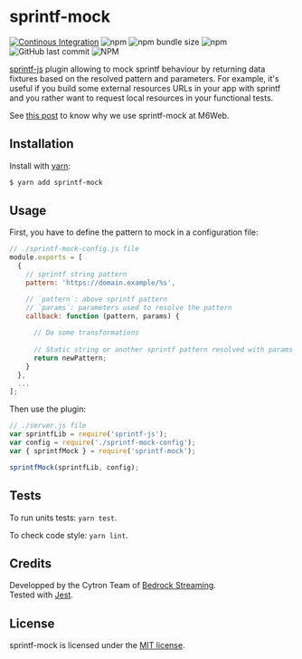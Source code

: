 
# sprintf-mock

[![Continous Integration](https://github.com/M6Web/sprintf-mock/actions/workflows/node.js.yml/badge.svg)](https://github.com/M6Web/sprintf-mock/actions/workflows/node.js.yml)
![npm](https://img.shields.io/npm/v/sprintf-mock)
![npm bundle size](https://img.shields.io/bundlephobia/minzip/sprintf-mock)
![npm](https://img.shields.io/npm/dy/sprintf-mock)
![GitHub last commit](https://img.shields.io/github/last-commit/M6web/sprintf-mock)
![NPM](https://img.shields.io/npm/l/sprintf-mock)

[sprintf-js](https://github.com/alexei/sprintf.js) plugin allowing to mock sprintf behaviour by returning data fixtures based on the resolved pattern and parameters. For example, it's useful if you build some external resources URLs in your app with sprintf and you rather want to request local resources in your functional tests.

See [this post](https://tech.bedrockstreaming.com//how-did-we-mock-the-backend-developers.html) to know why we use sprintf-mock at M6Web.

## Installation

Install with [yarn](https://yarnpkg.com/):

```sh
$ yarn add sprintf-mock
```

## Usage

First, you have to define the pattern to mock in a configuration file:

```js
// ./sprintf-mock-config.js file
module.exports = [
  {
    // sprintf string pattern
    pattern: 'https://domain.example/%s',

    // `pattern`: above sprintf pattern
    // `params`: parameters used to resolve the pattern
    callback: function (pattern, params) {
      
      // Do some transformations
      
      // Static string or another sprintf pattern resolved with params
      return newPattern;
    }
  },
  ...
];
```

Then use the plugin:

```js
// ./server.js file
var sprintfLib = require('sprintf-js');
var config = require('./sprintf-mock-config');
var { sprintfMock } = require('sprintf-mock');

sprintfMock(sprintfLib, config);
```

## Tests

To run units tests: `yarn test`.

To check code style: `yarn lint`.

## Credits

Developped by the Cytron Team of [Bedrock Streaming](https://tech.bedrockstreaming.com/).   
Tested with [Jest](https://jestjs.io/).

## License

sprintf-mock is licensed under the [MIT license](LICENSE).
